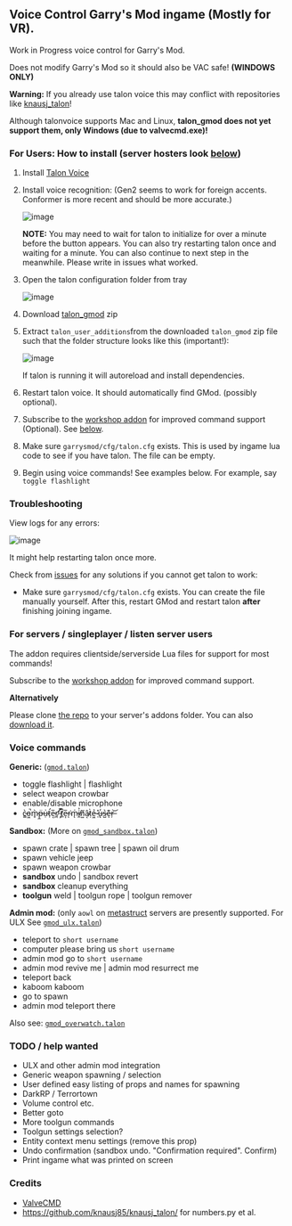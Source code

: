 ## Voice Control Garry's Mod ingame (Mostly for VR). 

Work in Progress voice control for Garry's Mod. 

Does not modify Garry's Mod so it should also be VAC safe! **(WINDOWS ONLY)**

**Warning:** If you already use talon voice this may conflict with repositories like [knausj_talon](https://github.com/knausj85/knausj_talon/)!

Although talonvoice supports Mac and Linux, **talon_gmod does not yet support them, only Windows (due to valvecmd.exe)!**

### For Users: How to install (server hosters look [below](#for-servers--singleplayer--listen-server-users))

 1. Install [Talon Voice](https://talonvoice.com/)
 2. Install voice recognition: (Gen2 seems to work for foreign accents. Conformer is more recent and should be more accurate.)
 
      ![image](https://user-images.githubusercontent.com/207340/156883300-794009b3-5a72-46dc-a4bc-720188f3cc9c.png)
      
      **NOTE:** You may need to wait for talon to initialize for over a minute before the button appears.
      You can also try restarting talon once and waiting for a minute. You can also continue to next step in the meanwhile. Please write in issues what worked.
      
 3. Open the talon configuration folder from tray
  
     ![image](https://user-images.githubusercontent.com/207340/156883338-8097ddf1-31c1-4cec-9a4c-cb62f7359ae1.png)
 
 4. Download [talon_gmod](https://github.com/Metastruct/talon_gmod/archive/refs/heads/dev.zip) zip
 5. Extract `talon_user_additions`from the downloaded `talon_gmod` zip file such that the folder structure looks like this (important!): 
     
     ![image](https://user-images.githubusercontent.com/207340/156883351-13e8b385-7e78-448f-b5f0-ee0e6aa3fac0.png)
     
     If talon is running it will autoreload and install dependencies.
     
 6. Restart talon voice. It should automatically find GMod. (possibly optional).
 7. Subscribe to the [workshop addon](https://steamcommunity.com/sharedfiles/filedetails/?id=2850447765) for improved command support (Optional). See [below](#for-servers--singleplayer--listen-server-users).
 8. Make sure `garrysmod/cfg/talon.cfg` exists. This is used by ingame lua code to see if you have talon. The file can be empty.
 9. Begin using voice commands! See examples below. For example, say `toggle flashlight`

### Troubleshooting
  View logs for any errors:
  
  ![image](https://user-images.githubusercontent.com/207340/156885913-a3783c2f-8085-4a5d-91b2-729ab851bf67.png)

  It might help restarting talon once more.
  
Check from [issues](https://github.com/Metastruct/talon_gmod/issues?q=is%3Aissue) for any solutions if you cannot get talon to work:
 -  Make sure `garrysmod/cfg/talon.cfg` exists. You can create the file manually yourself. After this, restart GMod and restart talon **after** finishing joining ingame.

### For servers / singleplayer / listen server users

The addon requires clientside/serverside Lua files for support for most commands!

Subscribe to the [workshop addon](https://steamcommunity.com/sharedfiles/filedetails/?id=2850447765) for improved command support.

**Alternatively**

Please clone [the repo](https://github.com/Metastruct/talon_gmod.git) to your server's addons folder. You can also [download it](https://github.com/Metastruct/talon_gmod/archive/refs/heads/dev.zip).

### Voice commands
**Generic:** ([`gmod.talon`](https://github.com/Metastruct/talon_gmod/blob/dev/talon_user_additions/gmod.talon))
 - toggle flashlight | flashlight
 - select weapon crowbar
 - enable/disable microphone
 - c̵̳̀o̵͖̚m̷̥̀p̶̼̈ụ̵͗t̷̛̹e̵͔̅r̸̛̪ ̵͕̿t̸̲͆e̵͎̅r̴͘ͅm̵̨͑i̸̼͐n̸͍̆â̴͔ṭ̷̀ẻ̶͖ ̷̜̽u̶̢̓s̶̺͛e̶͊ͅr̶̦͝
 
**Sandbox:** (More on [`gmod_sandbox.talon`](https://github.com/Metastruct/talon_gmod/blob/dev/talon_user_additions/gmod_sandbox.talon))

 - spawn crate | spawn tree | spawn oil drum
 - spawn vehicle jeep
 - spawn weapon crowbar
 - **sandbox** undo | sandbox revert
 - **sandbox** cleanup everything
 - **toolgun** weld | toolgun rope | toolgun remover

**Admin mod:** (only `aowl` on [metastruct](https://metastruct.eu) servers are presently supported. For ULX See [`gmod_ulx.talon`](https://github.com/Metastruct/talon_gmod/blob/dev/talon_user_additions/gmod_ulx.talon))
 - teleport to `short username`
 - computer please bring us `short username`
 - admin mod go to `short username`
 - admin mod revive me | admin mod resurrect me
 - teleport back
 - kaboom kaboom
 - go to spawn
 - admin mod teleport there

Also see: [`gmod_overwatch.talon`](https://github.com/Metastruct/talon_gmod/blob/dev/talon_user_additions/gmod_overwatch.talon)

### TODO / help wanted

 - ULX and other admin mod integration
 - Generic weapon spawning / selection
 - User defined easy listing of props and names for spawning
 - DarkRP / Terrortown
 - Volume control etc.
 - Better goto
 - More toolgun commands
 - Toolgun settings selection?
 - Entity context menu settings (remove this prop)
 - Undo confirmation (sandbox undo. "Confirmation required". Confirm)
 - Print ingame what was printed on screen

### Credits
 - [ValveCMD](https://github.com/python1320/valvecmd)
 - https://github.com/knausj85/knausj_talon/ for numbers.py et al.
